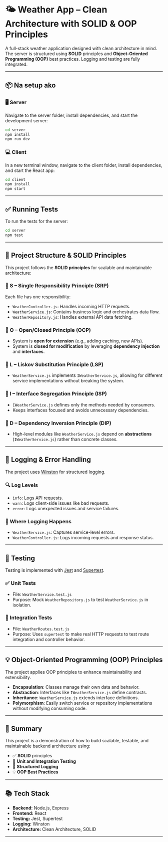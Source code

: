 # 🌤️ Weather App – Clean Architecture with SOLID & OOP Principles

A full-stack weather application designed with clean architecture in mind. The server is structured using **SOLID** principles and **Object-Oriented Programming (OOP)** best practices. Logging and testing are fully integrated.

---

## 📦 Na setup ako 

### 🖥️ Server

Navigate to the server folder, install dependencies, and start the development server:

```bash
cd server
npm install
npm run dev
```

### 💻 Client

In a new terminal window, navigate to the client folder, install dependencies, and start the React app:

```bash
cd client
npm install
npm start
```

---

## ✅ Running Tests

To run the tests for the server:

```bash
cd server
npm test
```

---

## 🧱 Project Structure & SOLID Principles

This project follows the **SOLID principles** for scalable and maintainable architecture:

### 🔹 S – Single Responsibility Principle (SRP)

Each file has one responsibility:

- `WeatherController.js`: Handles incoming HTTP requests.
- `WeatherService.js`: Contains business logic and orchestrates data flow.
- `WeatherRepository.js`: Handles external API data fetching.

### 🔹 O – Open/Closed Principle (OCP)

- System is **open for extension** (e.g., adding caching, new APIs).
- System is **closed for modification** by leveraging **dependency injection** and **interfaces**.

### 🔹 L – Liskov Substitution Principle (LSP)

- `WeatherService.js` implements `IWeatherService.js`, allowing for different service implementations without breaking the system.

### 🔹 I – Interface Segregation Principle (ISP)

- `IWeatherService.js` defines only the methods needed by consumers.
- Keeps interfaces focused and avoids unnecessary dependencies.

### 🔹 D – Dependency Inversion Principle (DIP)

- High-level modules like `WeatherService.js` depend on **abstractions** (`IWeatherService.js`) rather than concrete classes.

---

## 📝 Logging & Error Handling

The project uses [Winston](https://github.com/winstonjs/winston) for structured logging.

### 🔍 Log Levels

- `info`: Logs API requests.
- `warn`: Logs client-side issues like bad requests.
- `error`: Logs unexpected issues and service failures.

### 📌 Where Logging Happens

- `WeatherService.js`: Captures service-level errors.
- `WeatherController.js`: Logs incoming requests and response status.

---

## 🧪 Testing

Testing is implemented with [Jest](https://jestjs.io) and [Supertest](https://github.com/ladjs/supertest).

### ✅ Unit Tests

- File: `WeatherService.test.js`
- Purpose: Mock `WeatherRepository.js` to test `WeatherService.js` in isolation.

### 🔁 Integration Tests

- File: `WeatherRoutes.test.js`
- Purpose: Uses `supertest` to make real HTTP requests to test route integration and controller behavior.

---

## 💡 Object-Oriented Programming (OOP) Principles

The project applies OOP principles to enhance maintainability and extensibility.

- **Encapsulation**: Classes manage their own data and behavior.
- **Abstraction**: Interfaces like `IWeatherService.js` define contracts.
- **Inheritance**: `WeatherService.js` extends interface definitions.
- **Polymorphism**: Easily switch service or repository implementations without modifying consuming code.

---

## 🧼 Summary

This project is a demonstration of how to build scalable, testable, and maintainable backend architecture using:

- ✅ **SOLID** principles  
- 🧪 **Unit and Integration Testing**  
- 💬 **Structured Logging**  
- 💡 **OOP Best Practices**

---

## 📚 Tech Stack

- **Backend:** Node.js, Express  
- **Frontend:** React  
- **Testing:** Jest, Supertest  
- **Logging:** Winston  
- **Architecture:** Clean Architecture, SOLID  

---


